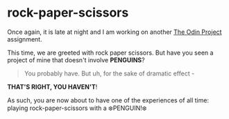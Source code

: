 # rock-paper-scissors

Once again, it is late at night and I am working on another [The Odin Project](https://www.theodinproject.com/lessons/foundations-rock-paper-scissors) assignment.

This time, we are greeted with rock paper scissors. But have you seen a project of mine that doesn't involve **PENGUINS**?

> You probably have. But uh, for the sake of dramatic effect - 

**THAT'S RIGHT, YOU HAVEN'T**!

As such, you are now about to have one of the experiences of all time: playing rock-paper-scissors with a ❄️PENGUIN!❄️
